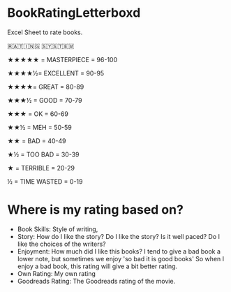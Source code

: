 # BookRatingLetterboxd
Excel Sheet to rate books.

🇷​🇦​🇹​🇮​🇳​🇬​ 🇸​🇾​🇸​🇹​🇪​🇲​​

★★★★★ = MASTERPIECE = 96-100

★★★★½= EXCELLENT = 90-95

★★★★= GREAT = 80-89

★★★½ = GOOD = 70-79

★★★ = OK = 60-69

★★½ = MEH = 50-59

★★ = BAD = 40-49

★½ = TOO BAD = 30-39

★ = TERRIBLE = 20-29

½ = TIME WASTED = 0-19


# Where is my rating based on?
- Book Skills: Style of writing, 
- Story: How do I like the story? Do I like the story? Is it well paced? Do I like the choices of the writers?
- Enjoyment: How much did I like this books? I tend to give a bad book a lower note, but sometimes we enjoy 'so bad it is good books' So when I enjoy a bad book, this rating will give a bit better rating.
- Own Rating: My own rating
- Goodreads Rating: The Goodreads rating of the movie.
